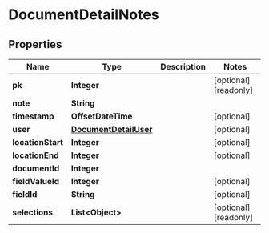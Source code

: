 

# DocumentDetailNotes


## Properties

Name | Type | Description | Notes
------------ | ------------- | ------------- | -------------
**pk** | **Integer** |  |  [optional] [readonly]
**note** | **String** |  | 
**timestamp** | **OffsetDateTime** |  |  [optional]
**user** | [**DocumentDetailUser**](DocumentDetailUser.md) |  |  [optional]
**locationStart** | **Integer** |  |  [optional]
**locationEnd** | **Integer** |  |  [optional]
**documentId** | **Integer** |  | 
**fieldValueId** | **Integer** |  |  [optional]
**fieldId** | **String** |  |  [optional]
**selections** | **List&lt;Object&gt;** |  |  [optional] [readonly]



